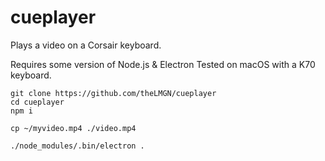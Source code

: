 # cueplayer
Plays a video on a Corsair keyboard.

Requires some version of Node.js & Electron
Tested on macOS with a K70 keyboard.
```
git clone https://github.com/theLMGN/cueplayer
cd cueplayer
npm i

cp ~/myvideo.mp4 ./video.mp4

./node_modules/.bin/electron .
```
